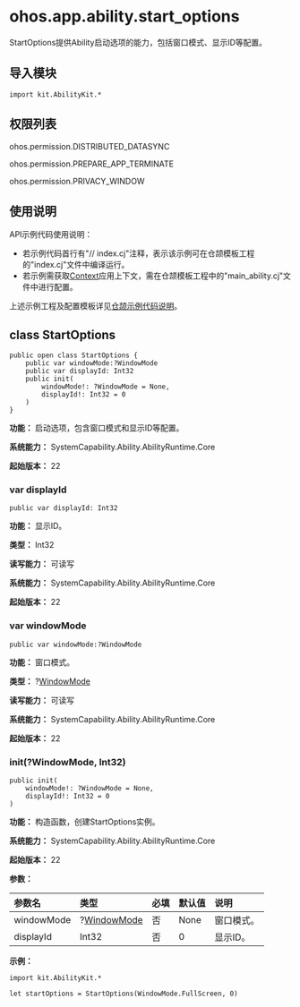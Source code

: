 # ohos.app.ability.start_options

StartOptions提供Ability启动选项的能力，包括窗口模式、显示ID等配置。

## 导入模块

```cangjie
import kit.AbilityKit.*
```

## 权限列表

ohos.permission.DISTRIBUTED_DATASYNC

ohos.permission.PREPARE_APP_TERMINATE

ohos.permission.PRIVACY_WINDOW

## 使用说明

API示例代码使用说明：

- 若示例代码首行有"// index.cj"注释，表示该示例可在仓颉模板工程的"index.cj"文件中编译运行。
- 若示例需获取[Context](./cj-apis-app-ability-ui_ability.md#class-context)应用上下文，需在仓颉模板工程中的"main_ability.cj"文件中进行配置。

上述示例工程及配置模板详见[仓颉示例代码说明](../cj-development-intro.md#仓颉示例代码说明)。

## class StartOptions

```cangjie
public open class StartOptions {
    public var windowMode:?WindowMode
    public var displayId: Int32
    public init(
        windowMode!: ?WindowMode = None,
        displayId!: Int32 = 0
    )
}
```

**功能：** 启动选项，包含窗口模式和显示ID等配置。

**系统能力：** SystemCapability.Ability.AbilityRuntime.Core

**起始版本：** 22

### var displayId

```cangjie
public var displayId: Int32
```

**功能：** 显示ID。

**类型：** Int32

**读写能力：** 可读写

**系统能力：** SystemCapability.Ability.AbilityRuntime.Core

**起始版本：** 22

### var windowMode

```cangjie
public var windowMode:?WindowMode
```

**功能：** 窗口模式。

**类型：** ?[WindowMode](cj-apis-app-ability-ability_constant.md#enum-windowmode)

**读写能力：** 可读写

**系统能力：** SystemCapability.Ability.AbilityRuntime.Core

**起始版本：** 22

### init(?WindowMode, Int32)

```cangjie
public init(
    windowMode!: ?WindowMode = None,
    displayId!: Int32 = 0
)
```

**功能：** 构造函数，创建StartOptions实例。

**系统能力：** SystemCapability.Ability.AbilityRuntime.Core

**起始版本：** 22

**参数：**

|参数名|类型|必填|默认值|说明|
|:---|:---|:---|:---|:---|
|windowMode|?[WindowMode](cj-apis-app-ability-ability_constant.md#enum-windowmode)|否|None|窗口模式。|
|displayId|Int32|否|0|显示ID。|

**示例：**

<!-- compile -->
```cangjie
import kit.AbilityKit.*

let startOptions = StartOptions(WindowMode.FullScreen, 0)
```
